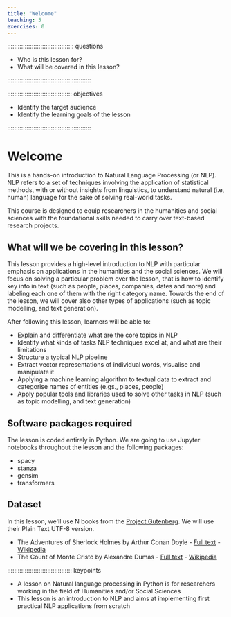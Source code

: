```yaml
---
title: "Welcome"
teaching: 5
exercises: 0
---
```


:::::::::::::::::::::::::::::::::::::: questions

- Who is this lesson for?
- What will be covered in this lesson?

::::::::::::::::::::::::::::::::::::::::::::::::

::::::::::::::::::::::::::::::::::::: objectives

- Identify the target audience
- Identify the learning goals of the lesson

::::::::::::::::::::::::::::::::::::::::::::::::

# Welcome
This is a hands-on introduction to Natural Language Processing (or NLP). NLP refers to a set of techniques involving the application of statistical methods, 
with or without insights from linguistics, to understand natural (i.e, human) language for the sake of solving real-world tasks.

This course is designed to equip researchers in the humanities and social sciences with the foundational
skills needed to carry over text-based research projects. 

## What will we be covering in this lesson?

This lesson provides a high-level introduction to NLP with particular emphasis on applications in the humanities and the social
sciences. We will focus on solving a particular problem over the lesson, that is how to identify key info in text (such as people,
places, companies, dates and more) and labeling each one of them with the right category name. Towards the end of the lesson,
we will cover also other types of applications (such as topic modelling, and text generation).

After following this lesson, learners will be able to:

- Explain and differentiate what are the core topics in NLP
- Identify what kinds of tasks NLP techniques excel at, and what are their limitations
- Structure a typical NLP pipeline
- Extract vector representations of individual words, visualise and manipulate it
- Applying a machine learning algorithm to textual data to extract and categorise names of entities (e.gs., places, people)
- Apply popular tools and libraries used to solve other tasks in NLP (such as topic modelling, and text generation)

## Software packages required
The lesson is coded entirely in Python. We are going to use Jupyter notebooks throughout the lesson and the following packages:

- spacy
- stanza
- gensim
- transformers

## Dataset
In this lesson, we'll use N books from the [Project Gutenberg](https://www.gutenberg.org/). We will use their Plain Text UTF-8 version.

- The Adventures of Sherlock Holmes by Arthur Conan Doyle - [Full text](https://www.gutenberg.org/cache/epub/1661/pg1661.txt) - [Wikipedia](https://en.wikipedia.org/wiki/The_Adventures_of_Sherlock_Holmes)
- The Count of Monte Cristo by Alexandre Dumas - [Full text](https://www.gutenberg.org/cache/epub/1184/pg1184.txt) - [Wikipedia](https://en.wikipedia.org/wiki/The_Count_of_Monte_Cristo)


::::::::::::::::::::::::::::::::::::: keypoints 
- A lesson on Natural language processing in Python is for researchers working in the field of Humanities and/or Social Sciences
- This lesson is an introduction to NLP and aims at implementing first practical NLP applications from scratch 